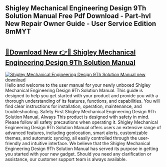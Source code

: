 ## Shigley Mechanical Engineering Design 9Th Solution Manual Free Pdf Download - Part-hvl New Repair Owner Guide - User Service Edition 8mMYT

# <h2><a href="http://bc65929.oget.top/?id=Shigley+Mechanical+Engineering+Design+9Th+Solution+Manual">🔗Download New 👉🔴 Shigley Mechanical Engineering Design 9Th Solution Manual</a></h2>

[![Shigley Mechanical Engineering Design 9Th Solution Manual new download](https://i.imgur.com/5g1atiW.png)](http://bc65929.oget.top/?id=Shigley+Mechanical+Engineering+Design+9Th+Solution+Manual)
Hello and welcome to the user manual for your newly unboxed Shigley Mechanical Engineering Design 9Th Solution Manual. This guide is designed to help you get started with your product and provide you with a thorough understanding of its features, functions, and capabilities. You will find clear instructions for installation, operation, maintenance, and troubleshooting. Safety First Shigley Mechanical Engineering Design 9Th Solution Manual, Always This product is designed with safety in mind. Please follow all safety precautions when operating it. Shigley Mechanical Engineering Design 9Th Solution Manual offers users an extensive range of advanced features, including geolocation, smart alerts, customizable themes, and automatic syncing, all easily controlled through the user-friendly and intuitive interface. We believe that the Shigley Mechanical Engineering Design 9Th Solution Manual has served its purpose in getting you started with your new gadget. Should you need any clarification or assistance, our customer support team is always available.
